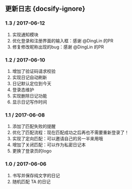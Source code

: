 ## 更新日志 {docsify-ignore}

### 1.3 / 2017-06-12
1. 实现通知模块
2. 优化登录和注册界面的输入框：感谢 @DingLin 的PR
3. 修复修改昵称出现的bug：感谢 @DingLin 的PR

### 1.2 / 2017-06-10 
1. 增加了验证码请求校验
2. 实现日记自动刷新
3. 日记默认定位到今天
4. 登录态维护
5. 实现删除日记功能
6. 显示日记写作时间

### 1.1 / 2017-06-08 
1. 添加了匹配失败的提醒
2. 优化了匹配流程：现在匹配成功之后再也不需要重新登录了！
3. 实现了定向匹配：可以邀请自己的另一半来用哦
4. 增加了关闭匹配：可以作为私密日记本
5. 更换了登录页的logo

### 1.0 / 2017-06-06 
1. 书写并保存纯文字的日记
2. 随机匹配 TA 的日记





